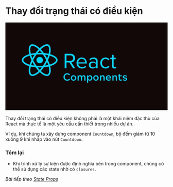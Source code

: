 # Thay đổi trạng thái có điều kiện

![Create-HTML-1](images/ss17.jpg) 

Thay đổi trạng thái có điều kiện không phải là một khái niệm đặc thù của React mà thực tế là một yêu cầu cần thiết trong nhiều dự án.

Ví dụ, khi chúng ta xây dựng component `Countdown`, bộ đếm giảm từ 10 xuống 9 khi nhấp vào nút `Countdown`.

### Tóm lại

- Khi trình xử lý sự kiện được định nghĩa bên trong component, chúng có thể sử dụng các state nhờ có `closures`.

*Bài tiếp theo [State Props](/lesson/session/session_39_state_props.md)*
